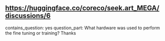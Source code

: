 ## https://huggingface.co/coreco/seek.art_MEGA/discussions/6

contains_question: yes
question_part: What hardware was used to perform the fine tuning or training? Thanks